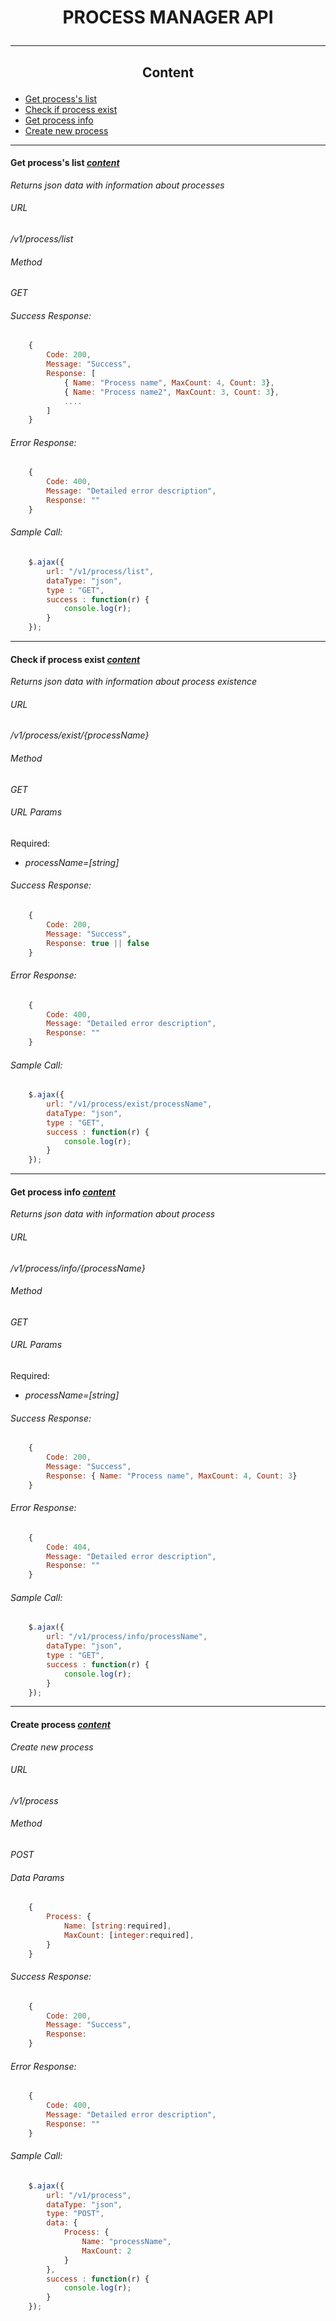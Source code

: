 # <p align="center">PROCESS MANAGER API</p>
---------------------------------------------
## <a name="content"><p align="center">Content</p>
* [Get process's list](#processList)
* [Check if process exist](#processExist)
* [Get process info](#processInfo)
* [Create new process](#processCreate)
---------------------------------------------
#### <a name="processList"></a>Get process's list *[content](#content)*
*Returns json data with information about processes*
###### URL
*/v1/process/list*
###### Method
*GET*
###### Success Response:
```javascript
    {
        Code: 200,
        Message: "Success",
        Response: [
            { Name: "Process name", MaxCount: 4, Count: 3},
            { Name: "Process name2", MaxCount: 3, Count: 3},
            ....
        ] 
    }
```
###### Error Response:
```javascript
    {
        Code: 400,
        Message: "Detailed error description",
        Response: "" 
    }
```
###### Sample Call:
```javascript
    $.ajax({
        url: "/v1/process/list",
        dataType: "json",
        type : "GET",
        success : function(r) {
            console.log(r);
        }
    });
```
-----------------------------------------------
#### <a name="processExist">Check if process exist *[content](#content)*
*Returns json data with information about process existence*
###### URL
*/v1/process/exist/{processName}*
###### Method
*GET*
###### URL Params
Required:  
* *processName=[string]*
###### Success Response:
```javascript
    {
        Code: 200,
        Message: "Success",
        Response: true || false 
    }
```
###### Error Response:
```javascript
    {
        Code: 400,
        Message: "Detailed error description",
        Response: "" 
    }
```
###### Sample Call:
```javascript
    $.ajax({
        url: "/v1/process/exist/processName",
        dataType: "json",
        type : "GET",
        success : function(r) {
            console.log(r);
        }
    });
```
-----------------------------------------------
#### <a name="processInfo">Get process info *[content](#content)*
*Returns json data with information about process*
###### URL
*/v1/process/info/{processName}*
###### Method
*GET*
###### URL Params
Required:  
* *processName=[string]*
###### Success Response:
```javascript
    {
        Code: 200,
        Message: "Success",
        Response: { Name: "Process name", MaxCount: 4, Count: 3} 
    }
```
###### Error Response:
```javascript
    {
        Code: 404,
        Message: "Detailed error description",
        Response: "" 
    }
```
###### Sample Call:
```javascript
    $.ajax({
        url: "/v1/process/info/processName",
        dataType: "json",
        type : "GET",
        success : function(r) {
            console.log(r);
        }
    });
```
------------------------------

#### <a name="processCreate">Create process *[content](#content)*
*Create new process*
###### URL
*/v1/process*
###### Method
*POST*
###### Data Params
```javascript
    {
        Process: {
            Name: [string:required],
            MaxCount: [integer:required],
        }
    }
```
###### Success Response:
```javascript
    {
        Code: 200,
        Message: "Success",
        Response: 
    }
```
###### Error Response:
```javascript
    {
        Code: 400,
        Message: "Detailed error description",
        Response: "" 
    }
```
###### Sample Call:
```javascript
    $.ajax({
        url: "/v1/process",
        dataType: "json",
        type: "POST",
        data: {
            Process: {
                Name: "processName",
                MaxCount: 2
            }
        },
        success : function(r) {
            console.log(r);
        }
    });
```


    